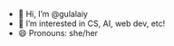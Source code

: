 - 👋 Hi, I’m @gulalaiy
- 👀 I’m interested in CS, AI, web dev, etc!
- 😄 Pronouns: she/her



<!---
gulalaiy/gulalaiy is a ✨ special ✨ repository because its `README.md` (this file) appears on your GitHub profile.
You can click the Preview link to take a look at your changes.
--->
